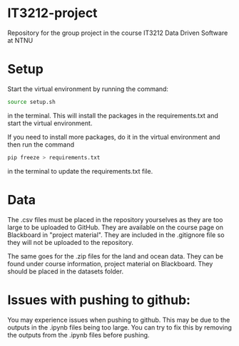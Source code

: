 # IT3212-project

Repository for the group project in the course IT3212 Data Driven Software at NTNU

# Setup

Start the virtual environment by running the command:

```bash
source setup.sh
```

in the terminal. This will install the packages in the requirements.txt and start the virtual environment.

If you need to install more packages, do it in the virtual environment and then run the command

```bash
pip freeze > requirements.txt
```

in the terminal to update the requirements.txt file.

# Data

The .csv files must be placed in the repository yourselves as they are too large to be uploaded to GitHub. They are available on the course page on Blackboard in "project material". They are included in the .gitignore file so they will not be uploaded to the repository.

The same goes for the .zip files for the land and ocean data. They can be found under course information, project material on Blackboard. They should be placed in the datasets folder.

# Issues with pushing to github:

You may experience issues when pushing to github. This may be due to the outputs in the .ipynb files being too large. You can try to fix this by removing the outputs from the .ipynb files before pushing.
